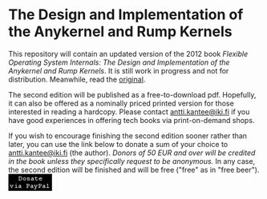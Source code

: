 The Design and Implementation of the Anykernel and Rump Kernels
===============================================================

This repository will contain an updated version of the 2012 book _Flexible
Operating System Internals: The Design and Implementation of the Anykernel
and Rump Kernels_.  It is still work in progress and not for distribution.
Meanwhile, read the [original](http://lib.tkk.fi/Diss/2012/isbn9789526049175/isbn9789526049175.pdf).

The second edition will be published as a free-to-download pdf.
Hopefully, it can also be offered as a nominally priced printed
version for those interested in reading a hardcopy.  Please contact
antti.kantee@iki.fi if you have good experiences in
offering tech books via print-on-demand shops.

If you wish to encourage finishing the second edition sooner rather
than later, you can use the link below to donate a sum of your choice
to antti.kantee@iki.fi (the author).  _Donors of 50 EUR and over will be
credited in the book unless they specifically request to be anonymous._
In any case, the second edition will be finished and will be free ("free"
as in "free beer").
<br>
[![Donate via PayPal](donate.png)](https://www.paypal.com/cgi-bin/webscr?cmd=_donations&business=X3ZJN3WJCTD78&lc=FI&item_number=rumpkernel_bluebookv2&currency_code=EUR)
